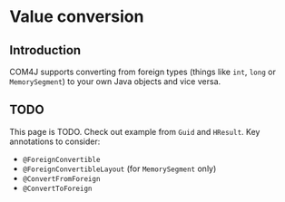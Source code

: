 # Value conversion
## Introduction
COM4J supports converting from foreign types (things like `int`, `long` or `MemorySegment`) to your own Java objects and vice versa.

## TODO
This page is TODO. Check out example from `Guid` and `HResult`. Key annotations to consider:

- `@ForeignConvertible`
- `@ForeignConvertibleLayout` (for `MemorySegment` only)
- `@ConvertFromForeign`
- `@ConvertToForeign`